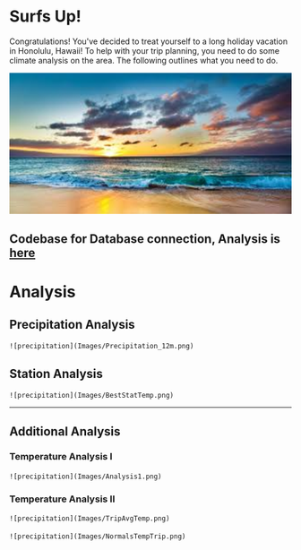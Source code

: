 # Surfs Up!

Congratulations! You've decided to treat yourself to a long holiday vacation in Honolulu, Hawaii! To help with your trip planning, you need to do some climate analysis on the area. The following outlines what you need to do. 

<img src="Images/Hawaii1.png" alt="Best Beaches" width=1000/> 

## Codebase for Database connection,  Analysis is [here](Homework-sqlalchemy-JLDA.ipynb)

# Analysis

## Precipitation Analysis

    ![precipitation](Images/Precipitation_12m.png)
    

## Station Analysis

    ![precipitation](Images/BestStatTemp.png)

- - -

## Additional Analysis

### Temperature Analysis I

    ![precipitation](Images/Analysis1.png)


### Temperature Analysis II

    ![precipitation](Images/TripAvgTemp.png)

    ![precipitation](Images/NormalsTempTrip.png)



